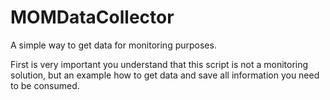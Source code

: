 # MOMDataCollector
A simple way to get data for monitoring purposes.

First is very important you understand that this script is not a monitoring solution, but an example how to get data and save all information you need to be consumed.
